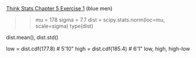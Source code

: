 [Think Stats Chapter 5 Exercise 1](http://greenteapress.com/thinkstats2/html/thinkstats2006.html#toc50) (blue men)

>> mu = 178
sigma = 7.7
dist = scipy.stats.norm(loc=mu, scale=sigma)
type(dist)

dist.mean(), dist.std()

low = dist.cdf(177.8)    # 5'10"
high = dist.cdf(185.4)   # 6'1"
low, high, high-low
